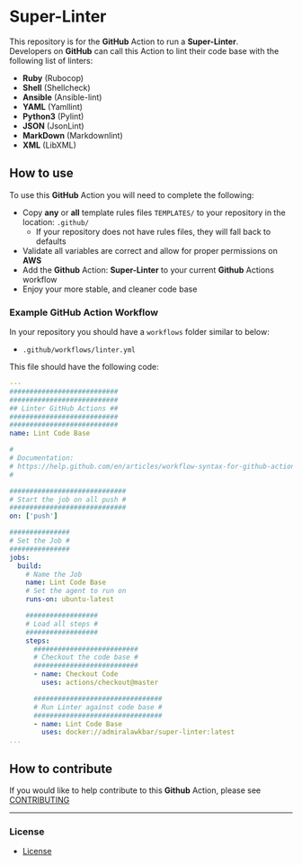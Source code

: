 # Super-Linter

This repository is for the **GitHub** Action to run a **Super-Linter**.  
Developers on **GitHub** can call this Action to lint their code base with the following list of linters:

- **Ruby** (Rubocop)
- **Shell** (Shellcheck)
- **Ansible** (Ansible-lint)
- **YAML** (Yamllint)
- **Python3** (Pylint)
- **JSON** (JsonLint)
- **MarkDown** (Markdownlint)
- **XML** (LibXML)

## How to use

To use this **GitHub** Action you will need to complete the following:
- Copy **any** or **all** template rules files `TEMPLATES/` to your repository in the location: `.github/`
  - If your repository does not have rules files, they will fall back to defaults
- Validate all variables are correct and allow for proper permissions on **AWS**
- Add the **Github** Action: **Super-Linter** to your current **Github** Actions workflow
- Enjoy your more stable, and cleaner code base

### Example GitHub Action Workflow

In your repository you should have a `workflows` folder similar to below:

- `.github/workflows/linter.yml`

This file should have the following code:

```yml
---
###########################
###########################
## Linter GitHub Actions ##
###########################
###########################
name: Lint Code Base

#
# Documentation:
# https://help.github.com/en/articles/workflow-syntax-for-github-actions
#

#############################
# Start the job on all push #
#############################
on: ['push']

###############
# Set the Job #
###############
jobs:
  build:
    # Name the Job
    name: Lint Code Base
    # Set the agent to run on
    runs-on: ubuntu-latest

    ##################
    # Load all steps #
    ##################
    steps:
      ##########################
      # Checkout the code base #
      ##########################
      - name: Checkout Code
        uses: actions/checkout@master

      ################################
      # Run Linter against code base #
      ################################
      - name: Lint Code Base
        uses: docker://admiralawkbar/super-linter:latest
...
```

## How to contribute

If you would like to help contribute to this **Github** Action, please see [CONTRIBUTING](https://github.com/github-services-engineering/super-linter/blob/master/.github/CONTRIBUTING.md)

--------------------------------------------------------------------------------

### License

- [License](https://github.com/github-services-engineering/super-linter/blob/master/LICENSE)
